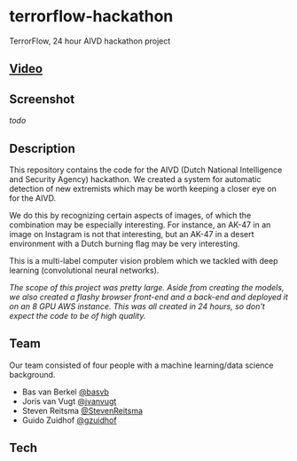 # terrorflow-hackathon
TerrorFlow, 24 hour AIVD hackathon project

## [**Video**](https://www.youtube.com/watch?v=uEGZrlZVnL0)

## Screenshot
*todo*


## Description

This repository contains the code for the AIVD (Dutch National Intelligence and Security Agency) hackathon. We created a system for automatic detection of new extremists which may be worth keeping a closer eye on for the AIVD. 

We do this by recognizing certain aspects of images, of which the combination may be especially interesting. For instance, an AK-47 in an image on Instagram is not that interesting, but an AK-47 in a desert environment with a Dutch burning flag may be very interesting. 

This is a multi-label computer vision problem which we tackled with deep learning (convolutional neural networks). 

*The scope of this project was pretty large. Aside from creating the models, we also created a flashy browser front-end and a back-end and deployed it on an 8 GPU AWS instance. This was all created in 24 hours, so don't expect the code to be of high quality.*

## Team

Our team consisted of four people with a machine learning/data science background.

* Bas van Berkel [@basvb](https://www.github.com/basvb)
* Joris van Vugt [@jvanvugt](https://www.github.com/jvanvugt)
* Steven Reitsma [@StevenReitsma](https://www.github.com/StevenReitsma)
* Guido Zuidhof [@gzuidhof](https://www.github.com/gzuidhof)

## Tech
